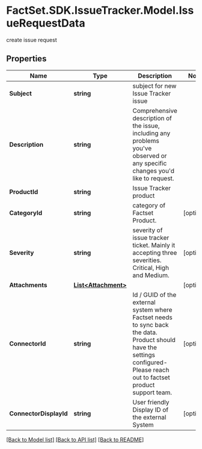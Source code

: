 # FactSet.SDK.IssueTracker.Model.IssueRequestData
create issue request

## Properties

Name | Type | Description | Notes
------------ | ------------- | ------------- | -------------
**Subject** | **string** | subject for new Issue Tracker issue | 
**Description** | **string** | Comprehensive description of the issue, including any problems you&#39;ve observed or any specific changes you&#39;d like to request. | 
**ProductId** | **string** | Issue Tracker product  | 
**CategoryId** | **string** | category of Factset Product.  | [optional] 
**Severity** | **string** | severity of issue tracker ticket. Mainly it accepting three severities.  Critical, High and Medium. | [optional] 
**Attachments** | [**List&lt;Attachment&gt;**](Attachment.md) |  | [optional] 
**ConnectorId** | **string** | Id / GUID of the external system where Factset needs to sync back the data. Product should have the settings configured- Please reach out to factset product support team. | [optional] 
**ConnectorDisplayId** | **string** | User friendly Display ID of the external System | [optional] 

[[Back to Model list]](../README.md#documentation-for-models) [[Back to API list]](../README.md#documentation-for-api-endpoints) [[Back to README]](../README.md)

